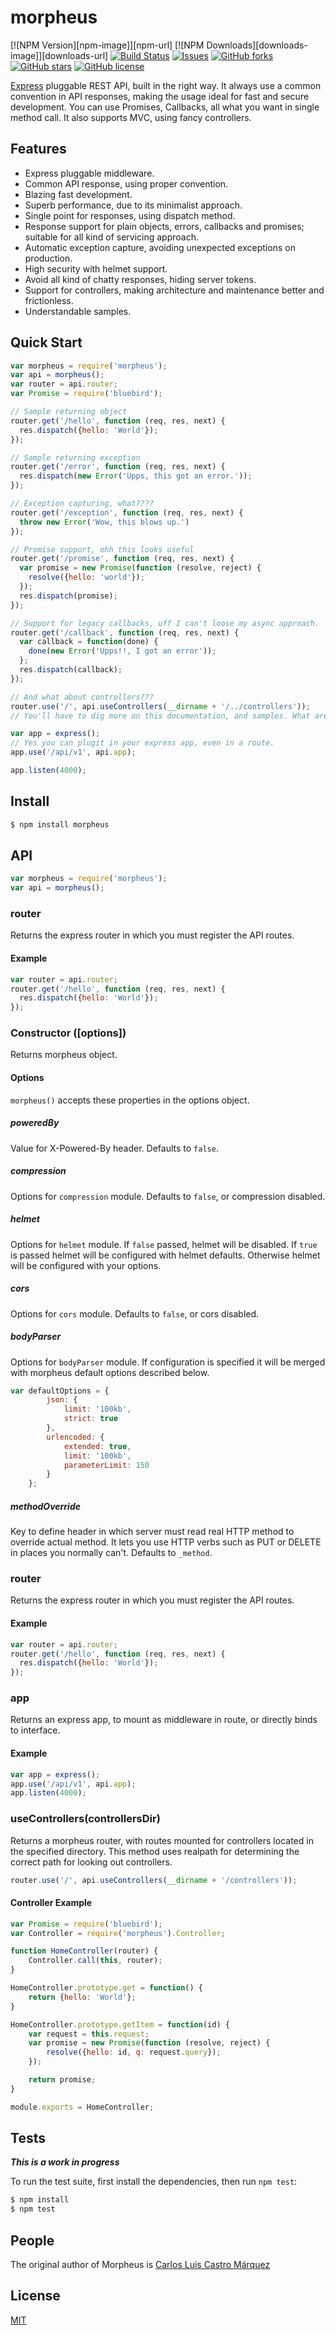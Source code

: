 # morpheus

[![NPM Version][npm-image]][npm-url]
[![NPM Downloads][downloads-image]][downloads-url]
[![Build Status](https://travis-ci.org/clcastro87/morpheus.svg?branch=master)](https://travis-ci.org/clcastro87/morpheus)
[![Issues](https://img.shields.io/github/issues/clcastro87/morpheus.svg)](https://travis-ci.org/clcastro87/morpheus)
[![GitHub forks](https://img.shields.io/github/forks/clcastro87/morpheus.svg)](https://github.com/clcastro87/morpheus/network)
[![GitHub stars](https://img.shields.io/github/stars/clcastro87/morpheus.svg)](https://github.com/clcastro87/morpheus/stargazers)
[![GitHub license](https://img.shields.io/badge/license-MIT-blue.svg)](https://raw.githubusercontent.com/clcastro87/morpheus/master/LICENSE)

[Express](http://expressjs.com/) pluggable REST API, built in the right way. It always use a common convention in API responses, making the usage ideal for fast and secure development. You can use Promises, Callbacks, all what you want in single method call. It also supports MVC, using fancy controllers.

## Features
- Express pluggable middleware.
- Common API response, using proper convention.
- Blazing fast development.
- Superb performance, due to its minimalist approach.
- Single point for responses, using dispatch method.
- Response support for plain objects, errors, callbacks and promises; suitable for all kind of servicing approach.
- Automatic exception capture, avoiding unexpected exceptions on production.
- High security with helmet support.
- Avoid all kind of chatty responses, hiding server tokens.
- Support for controllers, making architecture and maintenance better and frictionless.
- Understandable samples.

## Quick Start

```js
var morpheus = require('morpheus');
var api = morpheus();
var router = api.router;
var Promise = require('bluebird');

// Sample returning object
router.get('/hello', function (req, res, next) {
  res.dispatch({hello: 'World'});
});

// Sample returning exception
router.get('/error', function (req, res, next) {
  res.dispatch(new Error('Upps, this got an error.'));
});

// Exception capturing, what????
router.get('/exception', function (req, res, next) {
  throw new Error('Wow, this blows up.')
});

// Promise support, ohh this looks useful
router.get('/promise', function (req, res, next) {
  var promise = new Promise(function (resolve, reject) {
    resolve({hello: 'world'});
  });
  res.dispatch(promise);
});

// Support for legacy callbacks, uff I can't loose my async approach.
router.get('/callback', function (req, res, next) {
  var callback = function(done) {
    done(new Error('Upps!!, I got an error'));
  };
  res.dispatch(callback);
});

// And what about controllers???
router.use('/', api.useControllers(__dirname + '/../controllers'));
// You'll have to dig more on this documentation, and samples. What are you waiting for?

var app = express();
// Yes you can plugit in your express app, even in a route.
app.use('/api/v1', api.app);

app.listen(4000);
```

## Install

```bash
$ npm install morpheus
```

## API

```js
var morpheus = require('morpheus');
var api = morpheus();
```

### router

Returns the express router in which you must register the API routes.

#### Example
```js
var router = api.router;
router.get('/hello', function (req, res, next) {
  res.dispatch({hello: 'World'});
});
```

### Constructor ([options])

Returns morpheus object.

#### Options

`morpheus()` accepts these properties in the options object. 

##### poweredBy

Value for X-Powered-By header. Defaults to `false`.

##### compression

Options for `compression` module. Defaults to `false`, or compression disabled.

##### helmet

Options for `helmet` module. If `false` passed, helmet will be disabled. If `true` is passed helmet will be configured with helmet defaults. Otherwise helmet will be configured with your options.

##### cors

Options for `cors` module. Defaults to `false`, or cors disabled.

##### bodyParser

Options for `bodyParser` module. If configuration is specified it will be merged with morpheus default options described below.

```js
var defaultOptions = {
        json: {
            limit: '100kb',
            strict: true
        },
        urlencoded: {
            extended: true,
            limit: '100kb',
            parameterLimit: 150
        }
    };
```

##### methodOverride

Key to define header in which server must read real HTTP method to override actual method. It lets you use HTTP verbs such as PUT or DELETE in places you normally can't. Defaults to `_method`.

### router

Returns the express router in which you must register the API routes.

#### Example
```js
var router = api.router;
router.get('/hello', function (req, res, next) {
  res.dispatch({hello: 'World'});
});
```

### app

Returns an express app, to mount as middleware in route, or directly binds to interface.

#### Example
```js
var app = express();
app.use('/api/v1', api.app);
app.listen(4000);
```

### useControllers(controllersDir)

Returns a morpheus router, with routes mounted for controllers located in the specified directory. This method uses realpath for determining the correct path for looking out controllers. 

```js
router.use('/', api.useControllers(__dirname + '/controllers'));
```

#### Controller Example
```js
var Promise = require('bluebird');
var Controller = require('morpheus').Controller;

function HomeController(router) {
    Controller.call(this, router);
}

HomeController.prototype.get = function() {
    return {hello: 'World'};
}

HomeController.prototype.getItem = function(id) {
    var request = this.request;
    var promise = new Promise(function (resolve, reject) {
        resolve({hello: id, q: request.query});
    });

    return promise;
}

module.exports = HomeController;
```
## Tests

***This is a work in progress***

  To run the test suite, first install the dependencies, then run `npm test`:

```bash
$ npm install
$ npm test
```

## People

The original author of Morpheus is [Carlos Luis Castro Márquez](https://github.com/clcastro87)

## License

[MIT](LICENSE)